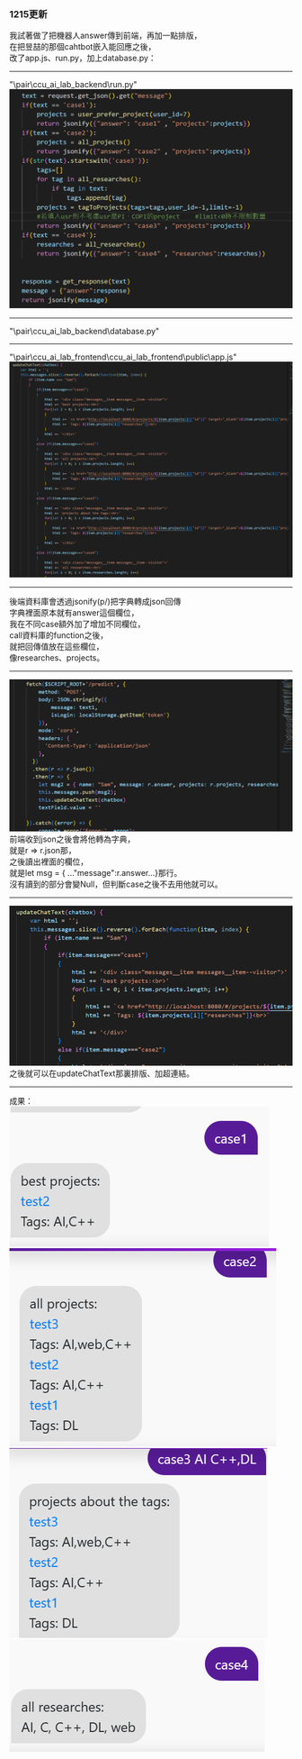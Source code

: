 ### 1215更新
我試著做了把機器人answer傳到前端，再加一點排版，\
在把昱喆的那個cahtbot嵌入能回應之後，\
改了app.js、run.py，加上database.py：
___
"\pair\ccu_ai_lab_backend\run.py"
![](p/312007112_474134834834707_8974720170170571497_n.png)
___
"\pair\ccu_ai_lab_backend\database.py"
___
"\pair\ccu_ai_lab_frontend\ccu_ai_lab_frontend\public\app.js"
![](p/313211049_1355099551988278_71439678535176496_n.png)
___

後端資料庫會透過jsonify(p/)把字典轉成json回傳\
字典裡面原本就有answer這個欄位，\
我在不同case額外加了增加不同欄位，\
call資料庫的function之後，\
就把回傳值放在這些欄位，\
像researches、projects。
___
![](p/螢幕擷取畫面%202022-12-15%20143710.png)\
前端收到json之後會將他轉為字典，\
就是r => r.json那，\
之後讀出裡面的欄位，\
就是let msg = { ..."message":r.answer...}那行。\
沒有讀到的部分會變Null，但判斷case之後不去用他就可以。
___
![](p/螢幕擷取畫面%202022-12-15%20144554.png)
之後就可以在updateChatText那裏排版、加超連結。
___
成果：
![](p/螢幕擷取畫面%202022-12-15%20144842.png)
![](p/螢幕擷取畫面%202022-12-15%20144945.png)
![](p/螢幕擷取畫面%202022-12-15%20145027.png)
![](p/螢幕擷取畫面%202022-12-15%20145055.png)



